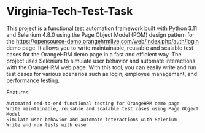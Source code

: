 # Virginia-Tech-Test-Task
This project is a functional test automation framework built with Python 3.11 and Selenium 4.8.0 using the Page Object Model (POM) design pattern for the https://opensource-demo.orangehrmlive.com/web/index.php/auth/login demo page. It allows you to write maintainable, reusable and scalable test cases for the OrangeHRM demo page in a fast and efficient way. The project uses Selenium to simulate user behavior and automate interactions with the OrangeHRM web page. With this tool, you can easily write and run test cases for various scenarios such as login, employee management, and performance testing.

Features:

    Automated end-to-end functional testing for OrangeHRM demo page
    Write maintainable, reusable and scalable test cases using Page Object Model
    Simulate user behavior and automate interactions with Selenium
    Write and run tests with ease
